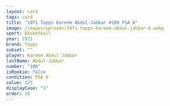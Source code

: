 ```yaml
---
layout: card
tags: card
title: "1971 Topps Kareem Abdul-Jabbar #100 PSA 6"
image: /images/uploads/1971-topps-kareem-abdul-jabbar-6.webp
sport: Basketball
year: 1971
brand: Topps
subset: ""
player: Kareem Abdul-Jabbar
lastName: Abdul-Jabbar
number: "100"
isRookie: false
condition: PSA 6
value: 325
displayCase: "1"
order: 10
---
```

